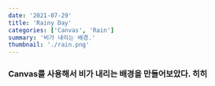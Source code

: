 ```yaml
---
date: '2021-07-29'
title: 'Rainy Day'
categories: ['Canvas', 'Rain']
summary: '비가 내리는 배경.'
thumbnail: './rain.png'
---
```


### Canvas를 사용해서 비가 내리는 배경을 만들어보았다. 히히